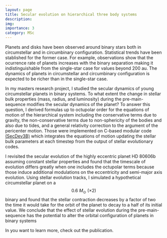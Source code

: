 ```yaml
---
layout: page
title: Secular evolution on hierarchical three body systems
description:
img:
importance: 3
category: MSc
---
```


Planets and disks have been
observed around binary stars both in circumstellar and in
circumbinary configuration. Statistical trends
  have been stablished for the former case. For example, observations show that the
  ocurrence rate of planets increases with the binary separation
  making it indistinguishable from the single-star case for values beyond 200 au.
  The dynamics of planets in circumstellar and circumbinary configuration is expected
  to be richer than in the single-star case.   

In my masters research project, I studied the secular dynamics of young circumstellar
planets in binary systems. To what extent the change in stellar bulk properties (mass, radius, and luminosity)
during the pre-main-sequence modifies the secular dynamics of the planet? To answer this question,
I derived formulas up to octupolar order for the equations of motion of the
hierarchical system including the conservative
terms due to gravity, the non-conservative
terms due to non-sphericity of the bodies and also
due to tides, and a general relativity
correction to the argument of the pericenter motion. Those were implemented on C-based modular code [(SecDev3B)](https://github.com/bayronportilla/SecDev3B)
which integrates the equations of motion updating the stellar bulk parameters
at each timestep from the output of stellar evolutionary codes.  

I revisited the secular evolution of the highly eccentric planet
HD 80606b assuming constant stellar properties and found that the timescale of evolution
differs greatly when one includes the
octupolar terms because those induce additional modulations on
the eccentricity and semi-major axis evolution. Using stellar evolution tracks, I simulated
a hypothetical circumstellar planet on a $$0.6 \ M_\odot \ (\times 2)$$ binary
and found that the stellar contraction decreases by a factor of two the time it would take for
the orbit of the planet to decay to a half of its initial value. We conclude that
the effect of stellar evolution during the pre-main-sequence
has the potential to alter the orbital configuration of planets in binary systems

In you want to learn more, check out the publication.
